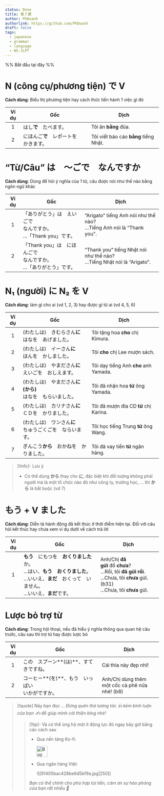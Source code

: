 ```yaml
---
status: Done
title: 第７課
author: PhDoanh
authorlink: https://github.com/PhDoanh
draft: false
tags:
  - japanese
  - grammar
  - language
  - N5-JLPT
---
```

%% Bắt đầu tại đây %%
# N (công cụ/phương tiện) で V
**Cách dùng**: Biểu thị phương tiện hay cách thức tiến hành 1 việc gì đó

| Ví dụ | Gốc                                    | Dịch                                  |
|:-----:| -------------------------------------- | ------------------------------------- |
|   1   | はし**で**　たべます。                 | Tôi ăn **bằng** đũa.                  |
|   2   | にほんご**で**　レポートを　かきます。 | Tôi viết báo cáo **bằng** tiếng Nhật. |

# “Từ/Câu” は　～ごで　なんですか
**Cách dùng**: Dùng để hỏi ý nghĩa của 1 từ, câu được nói như thế nào bằng ngôn ngữ khác

| Ví dụ | Gốc                                              | Dịch                                                                       |
| :---: | ------------------------------------------------ | -------------------------------------------------------------------------- |
|   1   | 「ありがとう」は　えいごで　  <br>なんですか。  <br>…「Thank you」です。  | “Arigato” tiếng Anh nói như thế nào?  <br>…Tiếng Anh nói là “Thank you”.   |
|   2   | 「Thank you」は　にほんごで　  <br>なんですか。  <br>…「ありがとう」です。 | “Thank you” tiếng Nhật nói như thế nào?  <br>…Tiếng Nhật nói là “Arigato”. |

# N₁ (người) に N₂ を V
**Cách dùng**: làm gì cho ai (vd 1, 2, 3) hay được gì từ ai (vd 4, 5, 6)

| Ví dụ | Gốc                                                              | Dịch                                  |
|:-----:| ---------------------------------------------------------------- | ------------------------------------- |
|   1   | (わたしは)　きむらさん**に**　  <br>はなを　あげました。         | Tôi tặng hoa **cho** chị Kimura.      |
|   2   | (わたしは)　イーさん**に**　  <br>ほんを　かしました。           | Tôi **cho** chị Lee mượn sách.        |
|   3   | (わたしは)　やまださん**に**　  <br>えいごを　おしえます。       | Tôi dạy tiếng Anh **cho** anh Yamada. |
|   4   | (わたしは)　やまださん**に(から)**　  <br>はなを　もらいました。 | Tôi đã nhận hoa **từ** ông Yamada.    |
|   5   | (わたしは)　カリナさん**に**　  <br>ＣＤを　かりました。         | Tôi đã mượn đĩa CD **từ** chị Karina. |
|   6   | (わたしは)　ワンさん**に**　  <br>ちゅうごくごを　ならいます。   | Tôi học tiếng Trung **từ** ông Wang.  |
|   7   | ぎんこう**から**　おかねを　かりました。                         | Tôi đã vay tiền **từ** ngân hàng.     |

> [!info]- Lưu ý
> - Có thể dùng **から** thay cho **に**, đặc biệt khi đối tượng không phải người mà là một tổ chức nào đó như công ty, trường học, … thì **から** là bắt buộc (vd 7)

# もう + V ました
**Cách dùng**: Diễn tả hành động đã kết thúc ở thời điểm hiện tại. Đối với câu hỏi kết thúc hay chưa xem ví dụ dưới về cách trả lời

| Ví dụ | Gốc                                                                                                                                                     | Dịch                                                                                                                             |
|:-----:| ------------------------------------------------------------------------------------------------------------------------------------------------------- | -------------------------------------------------------------------------------------------------------------------------------- |
|   1   | **もう**　にもつを　**おくりました**か。  <br>…はい、**もう　おくりました**。  <br>…いいえ、**まだ**　おくって　いません。  <br>…いいえ、**まだ**です。 | Anh/Chị **đã gửi** đồ **chưa**?  <br>…Rồi, tôi **đã gửi rồi**.  <br>…Chưa, tôi **chưa** gửi. (b31)  <br>…Chưa, tôi **chưa** gửi. |

# Lược bỏ trợ từ
**Cách dùng**: Trong hội thoại, nếu đã hiểu ý nghĩa thông qua quan hệ câu trước, câu sau thì trợ từ hay được lược bỏ

| Ví dụ | Gốc                                                        | Dịch                                                |
|:-----:| ---------------------------------------------------------- | --------------------------------------------------- |
|   1   | この　スプーン\*\*(は)\*\*、すてきですね。                 | Cái thìa này đẹp nhỉ!                               |
|   2   | コーヒー\*\*(を)\*\*、もう　いっぱい　  <br>いかがですか。 | Anh/Chị dùng thêm  <br>một cốc cà phê nữa nhé! (b8) |

> [!quote] Này bạn đọc ...
> *Đừng quên thả tương tác 👍 kèm bình luận của bạn ✍️ để giúp mình cải thiện blog nhé!* 
> > [!tip]- Và có thể ủng hộ một ít động lực đó ngay bây giờ bằng các cách sau
> > - Qua nền tảng Ko-fi:
> > 
> >   <a href='https://ko-fi.com/M4M111S8CI' target='_blank'><img height='36' style='border:0px;height:36px;' src='https://storage.ko-fi.com/cdn/kofi3.png?v=3' border='0' alt='Buy Me a Coffee at ko-fi.com' /></a>
> > - Qua ngân hàng Việt:
> >   
> >   ![[91405bac428be6d5bf9a.jpg|250]]
> > 
> > *Bạn có thể chỉnh cho phù hợp túi tiền, cảm ơn sự hào phóng của bạn rất nhiều 🥰*